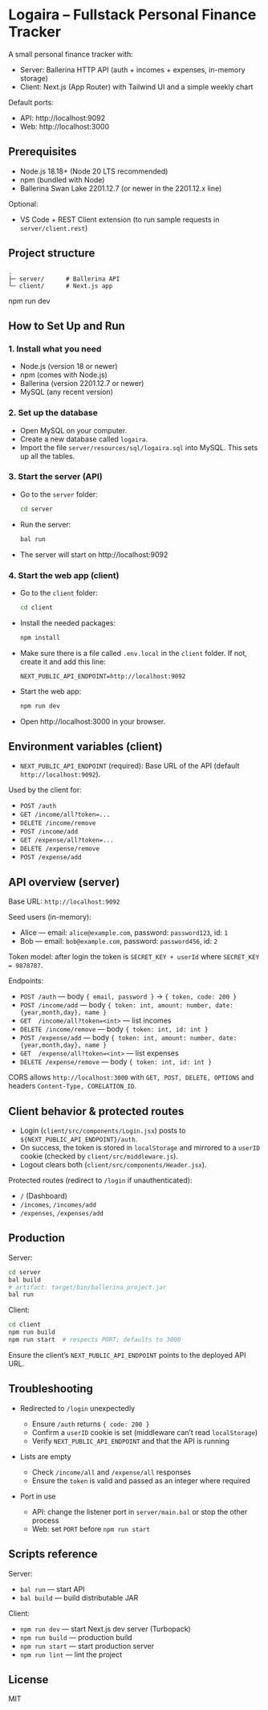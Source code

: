 # Logaira – Fullstack Personal Finance Tracker

A small personal finance tracker with:
- Server: Ballerina HTTP API (auth + incomes + expenses, in-memory storage)
- Client: Next.js (App Router) with Tailwind UI and a simple weekly chart

Default ports:
- API: http://localhost:9092
- Web: http://localhost:3000

## Prerequisites

- Node.js 18.18+ (Node 20 LTS recommended)
- npm (bundled with Node)
- Ballerina Swan Lake 2201.12.7 (or newer in the 2201.12.x line)

Optional:
- VS Code + REST Client extension (to run sample requests in `server/client.rest`)

## Project structure

```
.
├─ server/      # Ballerina API
└─ client/      # Next.js app
```


npm run dev

## How to Set Up and Run

### 1. Install what you need

- Node.js (version 18 or newer)
- npm (comes with Node.js)
- Ballerina (version 2201.12.7 or newer)
- MySQL (any recent version)

### 2. Set up the database

- Open MySQL on your computer.
- Create a new database called `logaira`.
- Import the file `server/resources/sql/logaira.sql` into MySQL. This sets up all the tables.

### 3. Start the server (API)

- Go to the `server` folder:
  ```bash
  cd server
  ```
- Run the server:
  ```bash
  bal run
  ```
- The server will start on http://localhost:9092

### 4. Start the web app (client)

- Go to the `client` folder:
  ```bash
  cd client
  ```
- Install the needed packages:
  ```bash
  npm install
  ```
- Make sure there is a file called `.env.local` in the `client` folder. If not, create it and add this line:
  ```
  NEXT_PUBLIC_API_ENDPOINT=http://localhost:9092
  ```
- Start the web app:
  ```bash
  npm run dev
  ```
- Open http://localhost:3000 in your browser.

## Environment variables (client)

- `NEXT_PUBLIC_API_ENDPOINT` (required): Base URL of the API (default `http://localhost:9092`).

Used by the client for:
- `POST /auth`
- `GET /income/all?token=...`
- `DELETE /income/remove`
- `POST /income/add`
- `GET /expense/all?token=...`
- `DELETE /expense/remove`
- `POST /expense/add`

## API overview (server)

Base URL: `http://localhost:9092`

Seed users (in-memory):
- Alice — email: `alice@example.com`, password: `password123`, id: `1`
- Bob — email: `bob@example.com`, password: `password456`, id: `2`

Token model: after login the token is `SECRET_KEY + userId` where `SECRET_KEY = 9878787`.

Endpoints:
- `POST /auth` — body `{ email, password }` → `{ token, code: 200 }`
- `POST /income/add` — body `{ token: int, amount: number, date: {year,month,day}, name }`
- `GET  /income/all?token=<int>` — list incomes
- `DELETE /income/remove` — body `{ token: int, id: int }`
- `POST /expense/add` — body `{ token: int, amount: number, date: {year,month,day}, name }`
- `GET  /expense/all?token=<int>` — list expenses
- `DELETE /expense/remove` — body `{ token: int, id: int }`

CORS allows `http://localhost:3000` with `GET, POST, DELETE, OPTIONS` and headers `Content-Type, CORELATION_ID`.

## Client behavior & protected routes

- Login (`client/src/components/Login.jsx`) posts to `${NEXT_PUBLIC_API_ENDPOINT}/auth`.
- On success, the token is stored in `localStorage` and mirrored to a `userID` cookie (checked by `client/src/middleware.js`).
- Logout clears both (`client/src/components/Header.jsx`).

Protected routes (redirect to `/login` if unauthenticated):
- `/` (Dashboard)
- `/incomes`, `/incomes/add`
- `/expenses`, `/expenses/add`

## Production

Server:
```bash
cd server
bal build
# artifact: target/bin/ballerina_project.jar
bal run
```

Client:
```bash
cd client
npm run build
npm run start  # respects PORT; defaults to 3000
```

Ensure the client’s `NEXT_PUBLIC_API_ENDPOINT` points to the deployed API URL.

## Troubleshooting

- Redirected to `/login` unexpectedly
  - Ensure `/auth` returns `{ code: 200 }`
  - Confirm a `userID` cookie is set (middleware can’t read `localStorage`)
  - Verify `NEXT_PUBLIC_API_ENDPOINT` and that the API is running

- Lists are empty
  - Check `/income/all` and `/expense/all` responses
  - Ensure the `token` is valid and passed as an integer where required

- Port in use
  - API: change the listener port in `server/main.bal` or stop the other process
  - Web: set `PORT` before `npm run start`

## Scripts reference

Server:
- `bal run` — start API
- `bal build` — build distributable JAR

Client:
- `npm run dev` — start Next.js dev server (Turbopack)
- `npm run build` — production build
- `npm run start` — start production server
- `npm run lint` — lint the project

## License

MIT
